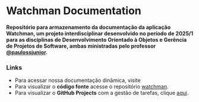 # Watchman Documentation
**Repositório para armazenamento da documentação da aplicação Watchman, um projeto interdisciplinar desenvolvido no período de 2025/1 para as disciplinas de Desenvolvimento Orientado à Objetos e Gerência de Projetos de Software, ambas ministradas pelo professor [@paulossjunior](https://github.com/paulossjunior).**


### Links
- Para acessar nossa documentação dinâmica, visite 
- Para visualizar o **código fonte** acesse o repositório [watchman](https://github.com/joaomrpimentel/watchman). 
- Para visualizar o **GitHub Projects** com a gestão de tarefas, clique [aqui](https://github.com/users/joaomrpimentel/projects/1).